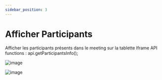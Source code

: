 ```yaml
---
sidebar_position: 3
---
```


# Afficher Participants

Afficher les participants présents dans le meeting sur la tablette
Iframe API functions : api.getParticipantsInfo();

![image](https://user-images.githubusercontent.com/30130845/185881017-da937f9b-d5e6-4e73-bad7-56eb7bc58035.png)

![image](https://user-images.githubusercontent.com/30130845/185890078-c0acddd7-5983-48e0-95ad-e391cf996396.png)


